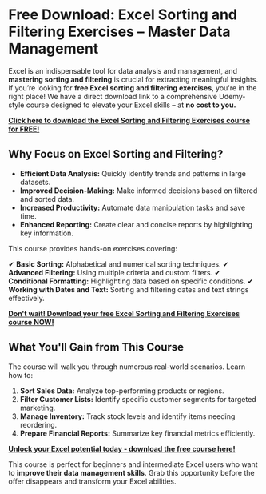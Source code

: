 # Free Download: Excel Sorting and Filtering Exercises – Master Data Management

Excel is an indispensable tool for data analysis and management, and **mastering sorting and filtering** is crucial for extracting meaningful insights. If you’re looking for **free Excel sorting and filtering exercises**, you're in the right place! We have a direct download link to a comprehensive Udemy-style course designed to elevate your Excel skills – at **no cost to you.**

[**Click here to download the Excel Sorting and Filtering Exercises course for FREE!**](https://udemywork.com/excel-sorting-and-filtering-exercises)

## Why Focus on Excel Sorting and Filtering?

*   **Efficient Data Analysis:** Quickly identify trends and patterns in large datasets.
*   **Improved Decision-Making:** Make informed decisions based on filtered and sorted data.
*   **Increased Productivity:** Automate data manipulation tasks and save time.
*   **Enhanced Reporting:** Create clear and concise reports by highlighting key information.

This course provides hands-on exercises covering:

✔ **Basic Sorting:** Alphabetical and numerical sorting techniques.
✔ **Advanced Filtering:** Using multiple criteria and custom filters.
✔ **Conditional Formatting:** Highlighting data based on specific conditions.
✔ **Working with Dates and Text:** Sorting and filtering dates and text strings effectively.

[**Don't wait! Download your free Excel Sorting and Filtering Exercises course NOW!**](https://udemywork.com/excel-sorting-and-filtering-exercises)

## What You'll Gain from This Course

The course will walk you through numerous real-world scenarios. Learn how to:

1.  **Sort Sales Data:** Analyze top-performing products or regions.
2.  **Filter Customer Lists:** Identify specific customer segments for targeted marketing.
3.  **Manage Inventory:** Track stock levels and identify items needing reordering.
4.  **Prepare Financial Reports:** Summarize key financial metrics efficiently.

[**Unlock your Excel potential today - download the free course here!**](https://udemywork.com/excel-sorting-and-filtering-exercises)

This course is perfect for beginners and intermediate Excel users who want to **improve their data management skills**. Grab this opportunity before the offer disappears and transform your Excel abilities.
